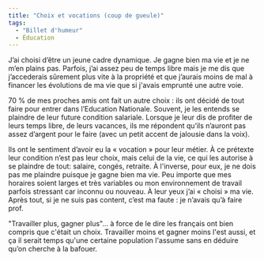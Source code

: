 ```yaml
---
title: "Choix et vocations (coup de gueule)"
tags:
  - "Billet d'humeur"
  - Éducation
---
```


J&#x2019;ai choisi d&#x2019;être un jeune cadre dynamique. Je gagne bien ma vie et je ne m&#x2019;en plains pas. Parfois, j&#x2019;ai assez peu de temps libre mais je me dis que j&#x2019;accederais s&#xFB;rement plus vite à la propriété et que j&#x2019;aurais moins de mal à financer les évolutions de ma vie que si j'avais emprunté une autre voie.

70 % de mes proches amis ont fait un autre choix&nbsp;: ils ont décidé de tout faire pour entrer dans l&#x2019;Education Nationale. Souvent, je les entends se plaindre de leur future condition salariale. Lorsque je leur dis de profiter de leurs temps libre, de leurs vacances, ils me répondent qu&#x2019;ils n&#x2019;auront pas assez d&#x2019;argent pour le faire (avec un petit accent de jalousie dans la voix).

Ils ont le sentiment d&#x2019;avoir eu la &#xAB; vocation &#xBB; pour leur métier. &#xC0; ce prétexte leur condition n&#x2019;est pas leur choix, mais celui de la vie, ce qui les autorise à se plaindre de tout: salaire, congés, retraite. À l'inverse, pour eux, je ne dois pas me plaindre puisque je gagne bien ma vie. Peu importe que mes horaires soient larges et très variables ou mon environnement de travail parfois stressant car inconnu ou nouveau. À leur yeux j&#x2019;ai &#xAB; choisi &#xBB; ma vie. Après tout, si je ne suis pas content, c&#x2019;est ma faute&nbsp;: je n&#x2019;avais qu&#x2019;à faire prof.

&quot;Travailler plus, gagner plus&quot;… à force de le dire les français ont bien compris que c'était un choix. Travailler moins et gagner moins l'est aussi, et ça il serait temps qu'une certaine population l'assume sans en déduire qu&#x2019;on cherche à la bafouer.
